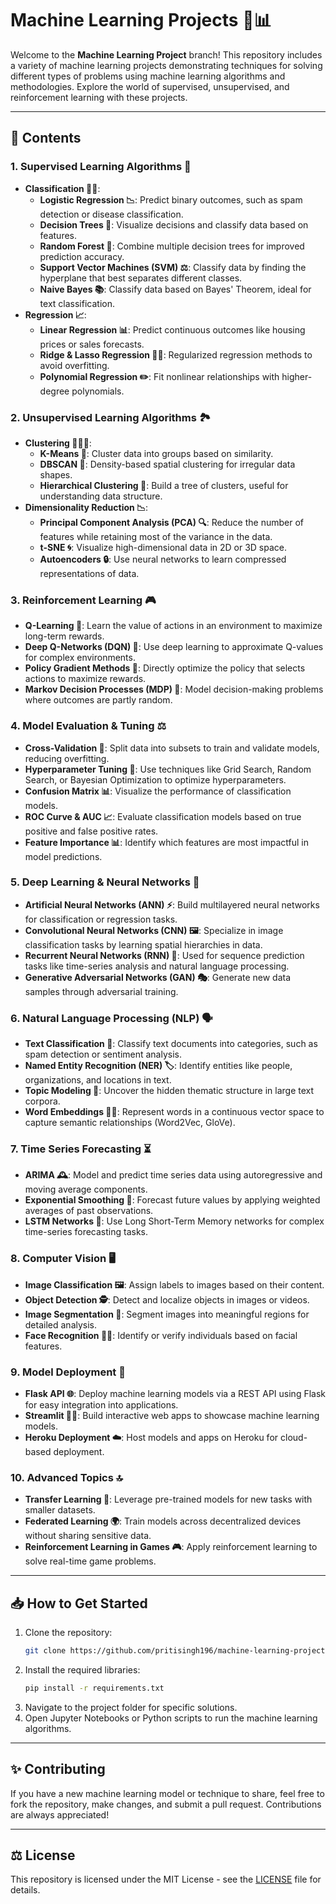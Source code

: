 # Machine Learning Projects 🤖📊

Welcome to the **Machine Learning Project** branch! This repository includes a variety of machine learning projects demonstrating techniques for solving different types of problems using machine learning algorithms and methodologies. Explore the world of supervised, unsupervised, and reinforcement learning with these projects.

---

## 📂 Contents

### 1. **Supervised Learning Algorithms 🏫**
   - **Classification 🧑‍🏫**:
     - **Logistic Regression 📉**: Predict binary outcomes, such as spam detection or disease classification.
     - **Decision Trees 🌳**: Visualize decisions and classify data based on features.
     - **Random Forest 🌲**: Combine multiple decision trees for improved prediction accuracy.
     - **Support Vector Machines (SVM) ⚖️**: Classify data by finding the hyperplane that best separates different classes.
     - **Naive Bayes 📚**: Classify data based on Bayes' Theorem, ideal for text classification.
   - **Regression 📈**:
     - **Linear Regression 📊**: Predict continuous outcomes like housing prices or sales forecasts.
     - **Ridge & Lasso Regression 🧗‍♂️**: Regularized regression methods to avoid overfitting.
     - **Polynomial Regression ✏️**: Fit nonlinear relationships with higher-degree polynomials.

### 2. **Unsupervised Learning Algorithms 🏞️**
   - **Clustering 🧑‍🤝‍🧑**:
     - **K-Means 🧩**: Cluster data into groups based on similarity.
     - **DBSCAN 🌌**: Density-based spatial clustering for irregular data shapes.
     - **Hierarchical Clustering 🌳**: Build a tree of clusters, useful for understanding data structure.
   - **Dimensionality Reduction 📉**:
     - **Principal Component Analysis (PCA) 🔍**: Reduce the number of features while retaining most of the variance in the data.
     - **t-SNE 🌀**: Visualize high-dimensional data in 2D or 3D space.
     - **Autoencoders 🔒**: Use neural networks to learn compressed representations of data.

### 3. **Reinforcement Learning 🎮**
   - **Q-Learning 🤖**: Learn the value of actions in an environment to maximize long-term rewards.
   - **Deep Q-Networks (DQN) 🧠**: Use deep learning to approximate Q-values for complex environments.
   - **Policy Gradient Methods 🎯**: Directly optimize the policy that selects actions to maximize rewards.
   - **Markov Decision Processes (MDP) 🏁**: Model decision-making problems where outcomes are partly random.

### 4. **Model Evaluation & Tuning ⚖️**
   - **Cross-Validation 🔄**: Split data into subsets to train and validate models, reducing overfitting.
   - **Hyperparameter Tuning 🔬**: Use techniques like Grid Search, Random Search, or Bayesian Optimization to optimize hyperparameters.
   - **Confusion Matrix 📊**: Visualize the performance of classification models.
   - **ROC Curve & AUC 📈**: Evaluate classification models based on true positive and false positive rates.
   - **Feature Importance 📊**: Identify which features are most impactful in model predictions.

### 5. **Deep Learning & Neural Networks 🧠**
   - **Artificial Neural Networks (ANN) ⚡**: Build multilayered neural networks for classification or regression tasks.
   - **Convolutional Neural Networks (CNN) 🖼️**: Specialize in image classification tasks by learning spatial hierarchies in data.
   - **Recurrent Neural Networks (RNN) 🔄**: Used for sequence prediction tasks like time-series analysis and natural language processing.
   - **Generative Adversarial Networks (GAN) 🎭**: Generate new data samples through adversarial training.

### 6. **Natural Language Processing (NLP) 🗣️**
   - **Text Classification 📝**: Classify text documents into categories, such as spam detection or sentiment analysis.
   - **Named Entity Recognition (NER) 🏷️**: Identify entities like people, organizations, and locations in text.
   - **Topic Modeling 🔖**: Uncover the hidden thematic structure in large text corpora.
   - **Word Embeddings 🧑‍💻**: Represent words in a continuous vector space to capture semantic relationships (Word2Vec, GloVe).

### 7. **Time Series Forecasting ⏳**
   - **ARIMA 🕰️**: Model and predict time series data using autoregressive and moving average components.
   - **Exponential Smoothing 📅**: Forecast future values by applying weighted averages of past observations.
   - **LSTM Networks 🧠**: Use Long Short-Term Memory networks for complex time-series forecasting tasks.

### 8. **Computer Vision 🖥️**
   - **Image Classification 🖼️**: Assign labels to images based on their content.
   - **Object Detection 🕵️**: Detect and localize objects in images or videos.
   - **Image Segmentation 🧩**: Segment images into meaningful regions for detailed analysis.
   - **Face Recognition 🧑‍🦱**: Identify or verify individuals based on facial features.

### 9. **Model Deployment 🚀**
   - **Flask API 🌐**: Deploy machine learning models via a REST API using Flask for easy integration into applications.
   - **Streamlit 🧑‍💻**: Build interactive web apps to showcase machine learning models.
   - **Heroku Deployment ☁️**: Host models and apps on Heroku for cloud-based deployment.

### 10. **Advanced Topics 🔝**
   - **Transfer Learning 🔁**: Leverage pre-trained models for new tasks with smaller datasets.
   - **Federated Learning 🌍**: Train models across decentralized devices without sharing sensitive data.
   - **Reinforcement Learning in Games 🎮**: Apply reinforcement learning to solve real-time game problems.

---

## 📥 How to Get Started

1. Clone the repository:
   ```bash
   git clone https://github.com/pritisingh196/machine-learning-project.git
   ```
2. Install the required libraries:
   ```bash
   pip install -r requirements.txt
   ```
3. Navigate to the project folder for specific solutions.
4. Open Jupyter Notebooks or Python scripts to run the machine learning algorithms.

---

## ✨ Contributing

If you have a new machine learning model or technique to share, feel free to fork the repository, make changes, and submit a pull request. Contributions are always appreciated!

---

## ⚖️ License

This repository is licensed under the MIT License - see the [LICENSE](LICENSE) file for details.

